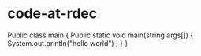 # code-at-rdec
Public class main {
Public static void main(string args[]) {
System.out.println("hello world") ;
}
}
